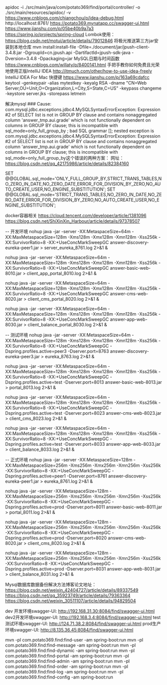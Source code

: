 apidoc -i ./src/main/java/com/potato369/find/portal/controller/ -o ./src/main/resources/apidoc/  -v
https://www.cnblogs.com/chiangchou/p/idea-debug.html
http://localhost:8761/
https://potato369.mynatapp.cc/swagger-ui.html
https://www.jianshu.com/p/05be40b9a7a3
https://spring.io/projects/spring-cloud
Lombok使用：
https://blog.csdn.net/motui/article/details/79012846
将极光推送第三方jar安装到本地仓库
mvn install:install-file -Dfile=./document/jar/jpush-client-3.4.8.jar -DgroupId=cn.jpush.api -DartifactId=jpush-sdk-java -Dversion=3.4.8 -Dpackaging=jar
MySQL日期与时间函数
https://www.cnblogs.com/willaty/p/8400141.html
手把手教你如何免费且光荣地使用正版IntelliJ IDEA
http://itmuch.com/other/how-to-use-idea-freely
IntelliJ IDEA For Mac 快捷键
https://www.jianshu.com/p/163a69cdafcc
keytool -genkeypair -alias mytestkey -keyalg RSA -dname "CN=Web Server,OU=Unit,O=Organization,L=City,S=State,C=US" -keypass changeme -keystore server.jks -storepass letmein

解决mysql ### Cause: com.mysql.jdbc.exceptions.jdbc4.MySQLSyntaxErrorException: Expression #2 of SELECT list is not in GROUP BY clause and contains nonaggregated column 'answer_tmp.aui.grade' which is not functionally dependent on columns in GROUP BY clause; this is incompatible with sql_mode=only_full_group_by
        ; bad SQL grammar []; nested exception is com.mysql.jdbc.exceptions.jdbc4.MySQLSyntaxErrorException: Expression #2 of SELECT list is not in GROUP BY clause and contains nonaggregated column 'answer_tmp.aui.grade' which is not functionally dependent on columns in GROUP BY clause; this is incompatible with sql_mode=only_full_group_by这个错误的两种方案：
网址：https://blog.csdn.net/qq_42175986/article/details/82384160

SET @@GLOBAL.sql_mode='ONLY_FULL_GROUP_BY,STRICT_TRANS_TABLES,NO_ZERO_IN_DATE,NO_ZERO_DATE,ERROR_FOR_DIVISION_BY_ZERO,NO_AUTO_CREATE_USER,NO_ENGINE_SUBSTITUTION';
SET @@GLOBAL.sql_mode='STRICT_TRANS_TABLES,NO_ZERO_IN_DATE,NO_ZERO_DATE,ERROR_FOR_DIVISION_BY_ZERO,NO_AUTO_CREATE_USER,NO_ENGINE_SUBSTITUTION';

docker容器相关
https://cloud.tencent.com/developer/article/1381096
https://blog.csdn.net/ShiXinXin_Harbour/article/details/97378507

-- 开发环境
nohup java -jar -server -XX:MetaspaceSize=64m -XX:MaxMetaspaceSize=128m -Xms128m -Xmx128m -Xmn128m -Xss256k -XX:SurvivorRatio=8 -XX:+UseConcMarkSweepGC answer-discovery-eureka-peer1.jar > server_eureka_8761.log 2>&1 &

nohup java -jar -server -XX:MetaspaceSize=64m -XX:MaxMetaspaceSize=128m -Xms128m -Xmx128m -Xmn128m -Xss256k -XX:SurvivorRatio=8 -XX:+UseConcMarkSweepGC answer-basic-web-8010.jar > client_app_portal_8010.log 2>&1 &

nohup java -jar -server -XX:MetaspaceSize=64m -XX:MaxMetaspaceSize=128m -Xms128m -Xmx128m -Xmn128m -Xss256k -XX:SurvivorRatio=8 -XX:+UseConcMarkSweepGC answer-cms-web-8020.jar > client_cms_portal_8020.log 2>&1 &

nohup java -jar -server -XX:MetaspaceSize=64m -XX:MaxMetaspaceSize=128m -Xms128m -Xmx128m -Xmn128m -Xss256k -XX:SurvivorRatio=8 -XX:+UseConcMarkSweepGC answer-app-web-8030.jar > client_balance_portal_8030.log 2>&1 &

-- 测试环境
nohup java -jar -server -XX:MetaspaceSize=64m -XX:MaxMetaspaceSize=128m -Xms128m -Xmx128m -Xmn128m -Xss256k -XX:SurvivorRatio=8 -XX:+UseConcMarkSweepGC -Dspring.profiles.active=peer3 -Dserver.port=8763 answer-discovery-eureka-peer3.jar > eureka_8763.log 2>&1 &

nohup java -jar -server -XX:MetaspaceSize=64m -XX:MaxMetaspaceSize=128m -Xms128m -Xmx128m -Xmn128m -Xss256k -XX:SurvivorRatio=8 -XX:+UseConcMarkSweepGC -Dspring.profiles.active=test -Dserver.port=8013 answer-basic-web-8013.jar > portal_8013.log 2>&1 &

nohup java -jar -server -XX:MetaspaceSize=64m -XX:MaxMetaspaceSize=128m -Xms128m -Xmx128m -Xmn128m -Xss256k -XX:SurvivorRatio=8 -XX:+UseConcMarkSweepGC -Dspring.profiles.active=test -Dserver.port=8023 answer-cms-web-8023.jar > client_cms_8023.log 2>&1 &

nohup java -jar -server -XX:MetaspaceSize=64m -XX:MaxMetaspaceSize=128m -Xms128m -Xmx128m -Xmn128m -Xss256k -XX:SurvivorRatio=8 -XX:+UseConcMarkSweepGC -Dspring.profiles.active=test -Dserver.port=8033 answer-app-web-8033.jar > client_balance_8033.log 2>&1 &

-- 正式环境
nohup java -jar -server -XX:MetaspaceSize=128m -XX:MaxMetaspaceSize=256m -Xms256m -Xmx256m -Xmn256m -Xss256k -XX:SurvivorRatio=8 -XX:+UseConcMarkSweepGC -Dspring.profiles.active=peer1 -Dserver.port=8761 answer-discovery-eureka-peer1.jar > eureka_8761.log 2>&1 &

nohup java -jar -server -XX:MetaspaceSize=128m -XX:MaxMetaspaceSize=256m -Xms256m -Xmx256m -Xmn256m -Xss256k -XX:SurvivorRatio=8 -XX:+UseConcMarkSweepGC -Dspring.profiles.active=prod -Dserver.port=8011 answer-basic-web-8011.jar > portal_8011.log 2>&1 &

nohup java -jar -server -XX:MetaspaceSize=128m -XX:MaxMetaspaceSize=256m -Xms256m -Xmx256m -Xmn256m -Xss256k -XX:SurvivorRatio=8 -XX:+UseConcMarkSweepGC -Dspring.profiles.active=prod -Dserver.port=8020 answer-cms-web-8020.jar > client_cms_8020.log 2>&1 &

nohup java -jar -server -XX:MetaspaceSize=128m -XX:MaxMetaspaceSize=256m -Xms256m -Xmx256m -Xmn256m -Xss256k -XX:SurvivorRatio=8 -XX:+UseConcMarkSweepGC -Dspring.profiles.active=prod -Dserver.port=8031 answer-app-web-8031.jar > client_balance_8031.log 2>&1 &

Mysql数据库数据备份解决方法博客论文地址：
https://blog.csdn.net/weixin_42404727/article/details/89337549
https://blog.csdn.net/qq_35923749/article/details/79363364
https://blog.csdn.net/weixin_30511107/article/details/94829504

dev 开发环境swagger-UI: http://192.168.31.30:8084/find/swagger-ui.html
dev2开发环境swagger-UI: http://192.168.3.4:8084/find/swagger-ui.html
test测试环境swagger-UI: http://124.71.38.2:8084/find/swagger-ui.html
prod生产环境swagger-UI: http://8.135.36.45:8084/find/swagger-ui.html

mvn -pl com.potato369.find:find-user -am spring-boot:run mvn -pl com.potato369.find:find-message -am spring-boot:run mvn
-pl com.potato369.find:find-dynamic -am spring-boot:run mvn -pl com.potato369.find:find-portal -am spring-boot:run mvn
-pl com.potato369.find:find-admin -am spring-boot:run mvn -pl com.potato369.find:find-order -am spring-boot:run mvn -pl
com.potato369.find:find-log -am spring-boot:run mvn -pl com.potato369.find:find-config -am spring-boot:run